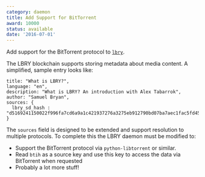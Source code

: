 ```yaml
---
category: daemon
title: Add Support for BitTorrent
award: 10000
status: available
date: '2016-07-01'
---
```


Add support for the BitTorrent protocol to [`lbry`](https://github.com/lbry).

The LBRY blockchain supports storing metadata about media content. A simplified, sample entry looks like:

```
title: "What is LBRY?",
language: "en",
description: "What is LBRY? An introduction with Alex Tabarrok",
author: "Samuel Bryan",
sources: {
  lbry_sd_hash : "d5169241150022f996fa7cd6a9a1c421937276a3275eb912790bd07ba7aec1fac5fd45431d226b8fb402691e79aeb24b"
}
```

The `sources` field is designed to be extended and support resolution to multiple protocols. To complete this the LBRY daemon must be modified to:

- Support the BitTorrent protocol via `python-libtorrent` or similar.
- Read `btih` as a source key and use this key to access the data via BitTorrent when requested
- Probably a lot more stuff!
